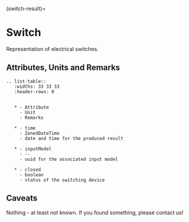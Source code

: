 (switch-result)=

# Switch

Representation of electrical switches.

## Attributes, Units and Remarks

```{eval-rst}
.. list-table::
   :widths: 33 33 33
   :header-rows: 0


   * - Attribute
     - Unit
     - Remarks

   * - time
     - ZonedDateTime
     - date and time for the produced result

   * - inputModel
     - --
     - uuid for the associated input model

   * - closed
     - boolean
     - status of the switching device

```

## Caveats

Nothing - at least not known.
If you found something, please contact us!
